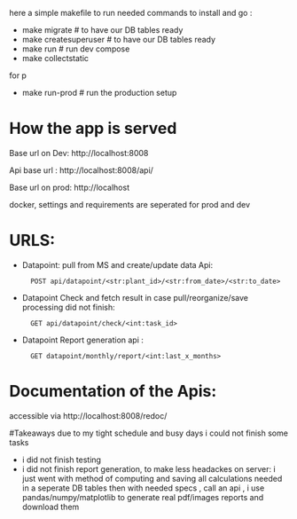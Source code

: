 here a simple makefile to run needed commands to install and go :

- make migrate  # to have our DB tables ready
- make createsuperuser  # to have our DB tables ready
- make run  # run dev compose
- make collectstatic

for p
- make run-prod # run the production setup


# How the app is served

Base url on Dev: http://localhost:8008

Api base url : http://localhost:8008/api/

Base url on prod: http://localhost


docker, settings and requirements are seperated for prod and dev

# URLS:
   - Datapoint: pull from MS and create/update data Api:
   
           POST api/datapoint/<str:plant_id>/<str:from_date>/<str:to_date>

   - Datapoint Check and fetch result in case pull/reorganize/save processing did not finish:
     
           GET api/datapoint/check/<int:task_id>

   - Datapoint Report generation api :
   
           GET datapoint/monthly/report/<int:last_x_months>
           
           
# Documentation of the Apis:
  accessible via http://localhost:8008/redoc/
  
  
#Takeaways
due to my tight schedule and busy days i could not finish some tasks
- i did not finish testing
- i did not finish report generation, 
  to make less headackes on server:
  i just went with method of computing and saving all calculations needed in a seperate DB tables
  then with needed specs , call an api , i use pandas/numpy/matplotlib to generate real pdf/images reports and download
  them
  
